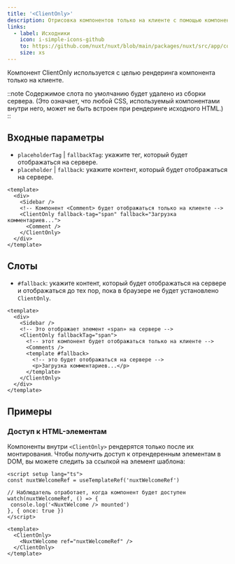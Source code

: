 ```yaml
---
title: '<ClientOnly>'
description: Отрисовка компонентов только на клиенте с помощью компонента ClientOnly.
links:
  - label: Исходники
    icon: i-simple-icons-github
    to: https://github.com/nuxt/nuxt/blob/main/packages/nuxt/src/app/components/client-only.ts
    size: xs
---
```


Компонент ClientOnly используется с целью рендеринга компонента только на клиенте.

::note
Содержимое слота по умолчанию будет удалено из сборки сервера. (Это означает, что любой CSS, используемый компонентами внутри него, может не быть встроен при рендеринге исходного HTML.)
::

## Входные параметры

- `placeholderTag` | `fallbackTag`: укажите тег, который будет отображаться на сервере.
- `placeholder` | `fallback`: укажите контент, который будет отображаться на сервере.

```vue
<template>
  <div>
    <Sidebar />
    <!-- Компонент <Comment> будет отображаться только на клиенте -->
    <ClientOnly fallback-tag="span" fallback="Загрузка комментариев...">
      <Comment />
    </ClientOnly>
  </div>
</template>
```

## Слоты

- `#fallback`: укажите контент, который будет отображаться на сервере и отображаться до тех пор, пока в браузере не будет установлено `ClientOnly`.

```vue [pages/example.vue]
<template>
  <div>
    <Sidebar />
    <!-- Это отображает элемент «span» на сервере -->
    <ClientOnly fallbackTag="span">
      <!-- этот компонент будет отображаться только на клиенте -->
      <Comments />
      <template #fallback>
        <!-- это будет отображаться на сервере -->
        <p>Загрузка комментариев...</p>
      </template>
    </ClientOnly>
  </div>
</template>
```

## Примеры

### Доступ к HTML-элементам

Компоненты внутри `<ClientOnly>` рендерятся только после их монтирования. Чтобы получить доступ к отрендеренным элементам в DOM, вы можете следить за ссылкой на элемент шаблона:

```vue [pages/example.vue]
<script setup lang="ts">
const nuxtWelcomeRef = useTemplateRef('nuxtWelcomeRef')

// Наблюдатель отработает, когда компонент будет доступен
watch(nuxtWelcomeRef, () => {
 console.log('<NuxtWelcome /> mounted')
}, { once: true })
</script>

<template>
  <ClientOnly>
    <NuxtWelcome ref="nuxtWelcomeRef" />
  </ClientOnly>
</template>
```
